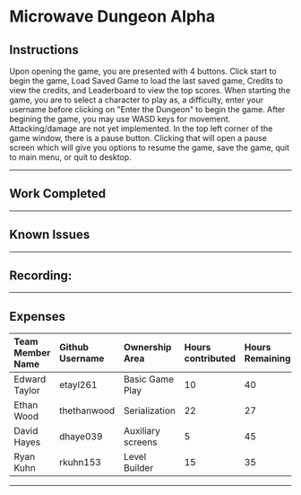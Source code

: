 # Microwave Dungeon Alpha

## Instructions

Upon opening the game, you are presented with 4 buttons. Click start to begin the game, Load Saved Game to load the last saved game, Credits to view the credits, and Leaderboard to view the top scores. When starting the game, you are to select a character to play as, a difficulty, enter your username before clicking on "Enter the Dungeon" to begin the game. After begining the game, you may use WASD keys for movement. Attacking/damage are not yet implemented. In the top left corner of the game window, there is a pause button. Clicking that will open a pause screen which will give you options to resume the game, save the game, quit to main menu, or quit to desktop.

***

## Work Completed

***

## Known Issues

***

## Recording:

***

## Expenses

| Team Member Name | Github Username | Ownership Area | Hours contributed| Hours Remaining | TimeJournal |
| :---|:---|:---|:---|:---|:---|
| Edward Taylor | etayl261 | Basic Game Play | 10 | 40 | [Time Journal](https://github.com/bjucps209/spring22-team3/wiki/Time-Journal#edward-taylor) |
| Ethan Wood | thethanwood | Serialization | 22 | 27 | [Time Journal](https://github.com/bjucps209/spring22-team3/wiki/Time-Journal#ethan-wood) |
| David Hayes | dhaye039 | Auxiliary screens | 5 | 45 | [Time Journal](https://github.com/bjucps209/spring22-team3/wiki/Time-Journal#david-hayes) |
| Ryan Kuhn | rkuhn153 | Level Builder | 15 | 35 | [Time Journal](https://github.com/bjucps209/spring22-team3/wiki/Time-Journal#ryan-kuhn) |

***
